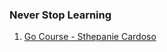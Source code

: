 ### Never Stop Learning

1. [Go Course - Sthepanie Cardoso](https://www.youtube.com/watch?v=sfgrCb9Y_88&list=PLIIX-IKjIiwOpAr_kyvpxTVyvUoxXqGEQ)